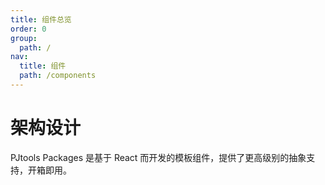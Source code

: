 ```yaml
---
title: 组件总览
order: 0
group:
  path: /
nav:
  title: 组件
  path: /components
---
```


# 架构设计

PJtools Packages 是基于 React 而开发的模板组件，提供了更高级别的抽象支持，开箱即用。